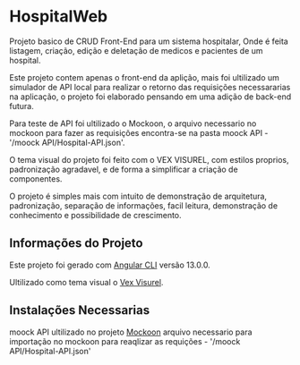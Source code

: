 # HospitalWeb

Projeto basico de CRUD Front-End para um sistema hospitalar, Onde é feita listagem, criação, edição e deletação de medicos e pacientes de um hospital.

Este projeto contem apenas o front-end da aplição, mais foi ultilizado um simulador de API local para realizar o retorno das requisições necessararias na aplicação, o projeto foi elaborado pensando em uma adição de back-end futura.

Para teste de API foi ultilizado o Mockoon, o arquivo necessario no mockoon para fazer as requisições encontra-se na pasta moock API - '/moock API/Hospital-API.json'.

O tema visual do projeto foi feito com o VEX VISUREL, com estilos proprios, padronização agradavel, e de forma a simplificar a criação de componentes.

O projeto é simples mais com intuito de demonstração de arquitetura, padronização, separação de informações, facil leitura, demonstração de conhecimento e possibilidade de crescimento.

## Informações do Projeto

Este projeto foi gerado com [Angular CLI](https://github.com/angular/angular-cli) versão 13.0.0.

Ultilizado como tema visual o [Vex Visurel](https://vex.visurel.com/).

## Instalações Necessarias

moock API ultilizado no projeto [Mockoon](https://mockoon.com/)
arquivo necessario para importação no mockoon para reaqlizar as requições - '/moock API/Hospital-API.json'


